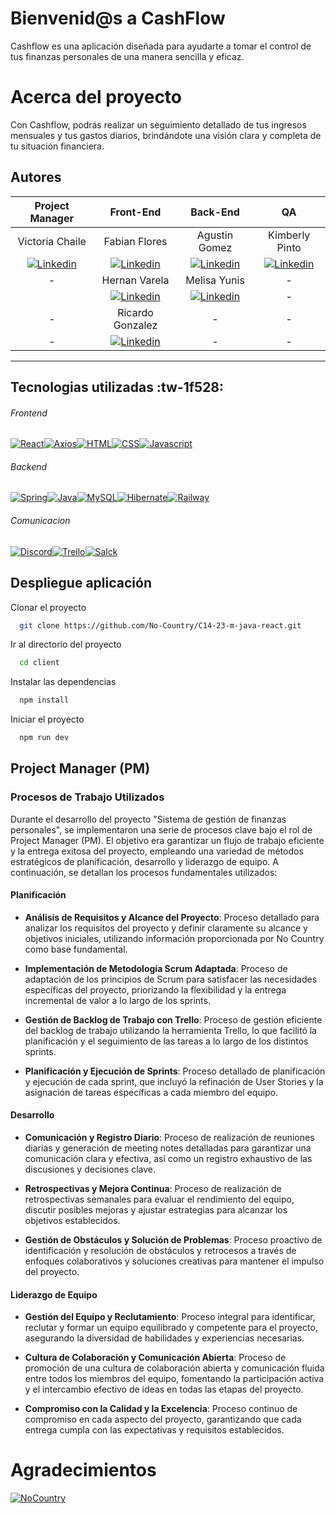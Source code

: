 
# Bienvenid@s a CashFlow

Cashflow es una aplicación diseñada para ayudarte a tomar el control de tus finanzas personales de una manera sencilla y eficaz.
# Acerca del proyecto
Con Cashflow, podrás realizar un seguimiento detallado de tus ingresos mensuales y tus gastos diarios, brindándote una visión clara y completa de tu situación financiera.

## Autores
| Project Manager  |  Front-End |  Back-End | QA  |
| :------------: | :------------: | :------------: | :------------: |
| Victoria Chaile  | Fabian Flores  | Agustin Gomez  |  Kimberly Pinto |
|  [![Linkedin](https://camo.githubusercontent.com/c84e7f0c3e81ef0d91e678a2edeaad1667506bada33d7dd9c1078271bbc09fd3/68747470733a2f2f696d672e736869656c64732e696f2f62616467652f6c696e6b6564696e2532302d2532333030373742352e7376673f7374796c653d666f722d7468652d6261646765266c6f676f3d6c696e6b6564696e266c6f676f436f6c6f723d7768697465 "Linkedin")](https://www.linkedin.com/in/victoria-agustina-chaile/ "Linkedin") | [![Linkedin](https://camo.githubusercontent.com/c84e7f0c3e81ef0d91e678a2edeaad1667506bada33d7dd9c1078271bbc09fd3/68747470733a2f2f696d672e736869656c64732e696f2f62616467652f6c696e6b6564696e2532302d2532333030373742352e7376673f7374796c653d666f722d7468652d6261646765266c6f676f3d6c696e6b6564696e266c6f676f436f6c6f723d7768697465 "Linkedin")](https://www.linkedin.com/in/lFavian "Linkedin")  | [![Linkedin](https://camo.githubusercontent.com/c84e7f0c3e81ef0d91e678a2edeaad1667506bada33d7dd9c1078271bbc09fd3/68747470733a2f2f696d672e736869656c64732e696f2f62616467652f6c696e6b6564696e2532302d2532333030373742352e7376673f7374796c653d666f722d7468652d6261646765266c6f676f3d6c696e6b6564696e266c6f676f436f6c6f723d7768697465 "Linkedin")](https://www.linkedin.com/in/agustin-gomez-develop/ "Linkedin")  | [![Linkedin](https://camo.githubusercontent.com/c84e7f0c3e81ef0d91e678a2edeaad1667506bada33d7dd9c1078271bbc09fd3/68747470733a2f2f696d672e736869656c64732e696f2f62616467652f6c696e6b6564696e2532302d2532333030373742352e7376673f7374796c653d666f722d7468652d6261646765266c6f676f3d6c696e6b6564696e266c6f676f436f6c6f723d7768697465 "Linkedin")](https://www.linkedin.com/in/kimberly-pinto-perales/ "Linkedin")  |
| -  | Hernan Varela  |  Melisa Yunis | -  |
|   | [![Linkedin](https://camo.githubusercontent.com/c84e7f0c3e81ef0d91e678a2edeaad1667506bada33d7dd9c1078271bbc09fd3/68747470733a2f2f696d672e736869656c64732e696f2f62616467652f6c696e6b6564696e2532302d2532333030373742352e7376673f7374796c653d666f722d7468652d6261646765266c6f676f3d6c696e6b6564696e266c6f676f436f6c6f723d7768697465 "Linkedin")]("Linkedin")  |  [![Linkedin](https://camo.githubusercontent.com/c84e7f0c3e81ef0d91e678a2edeaad1667506bada33d7dd9c1078271bbc09fd3/68747470733a2f2f696d672e736869656c64732e696f2f62616467652f6c696e6b6564696e2532302d2532333030373742352e7376673f7374796c653d666f722d7468652d6261646765266c6f676f3d6c696e6b6564696e266c6f676f436f6c6f723d7768697465 "Linkedin")](https://www.linkedin.com/in/melisa-yunis-a536a8254/ "Linkedin") | -  |
| -  | Ricardo Gonzalez  | -  | -  |
| -  | [![Linkedin](https://camo.githubusercontent.com/c84e7f0c3e81ef0d91e678a2edeaad1667506bada33d7dd9c1078271bbc09fd3/68747470733a2f2f696d672e736869656c64732e696f2f62616467652f6c696e6b6564696e2532302d2532333030373742352e7376673f7374796c653d666f722d7468652d6261646765266c6f676f3d6c696e6b6564696e266c6f676f436f6c6f723d7768697465 "Linkedin")](https://www.linkedin.com/in/ricardoagustingonzalez/"Linkedin")  |  - |  - |

------------


## Tecnologias utilizadas  :tw-1f528:
###### Frontend
[![React](https://camo.githubusercontent.com/67a01fa7cf337616274f39c070a11638f2e65720e414ef55b8dd3f9c2a803b2a/68747470733a2f2f696d672e736869656c64732e696f2f7374617469632f76313f7374796c653d666f722d7468652d6261646765266d6573736167653d526561637426636f6c6f723d323232323232266c6f676f3d5265616374266c6f676f436f6c6f723d363144414642266c6162656c3d "React")](http://https://camo.githubusercontent.com/67a01fa7cf337616274f39c070a11638f2e65720e414ef55b8dd3f9c2a803b2a/68747470733a2f2f696d672e736869656c64732e696f2f7374617469632f76313f7374796c653d666f722d7468652d6261646765266d6573736167653d526561637426636f6c6f723d323232323232266c6f676f3d5265616374266c6f676f436f6c6f723d363144414642266c6162656c3d "React")[![Axios](https://camo.githubusercontent.com/712a78d57db5916cf4a80d76867fbab1bb06201568ba09018ca417640b213958/68747470733a2f2f696d672e736869656c64732e696f2f62616467652f4178696f732d3541323945342e7376673f7374796c653d666f722d7468652d6261646765266c6f676f3d4178696f73266c6f676f436f6c6f723d7768697465 "Axios")](http://https://camo.githubusercontent.com/712a78d57db5916cf4a80d76867fbab1bb06201568ba09018ca417640b213958/68747470733a2f2f696d672e736869656c64732e696f2f62616467652f4178696f732d3541323945342e7376673f7374796c653d666f722d7468652d6261646765266c6f676f3d4178696f73266c6f676f436f6c6f723d7768697465 "Axios")[![HTML](https://camo.githubusercontent.com/9ac77b8c6d4f478ec288b4b0aa1d73f2634ed63b89123e554502006ba6cf1105/68747470733a2f2f696d672e736869656c64732e696f2f62616467652f48544d4c2d4533344632363f7374796c653d666f722d7468652d6261646765266c6f676f3d48544d4c35266c6f676f436f6c6f723d7768697465 "HTML")](http://https://camo.githubusercontent.com/9ac77b8c6d4f478ec288b4b0aa1d73f2634ed63b89123e554502006ba6cf1105/68747470733a2f2f696d672e736869656c64732e696f2f62616467652f48544d4c2d4533344632363f7374796c653d666f722d7468652d6261646765266c6f676f3d48544d4c35266c6f676f436f6c6f723d7768697465 "HTML")[![CSS](https://camo.githubusercontent.com/395bcd1fa353e86f422e5f01abf3260b8c76720be050e5f4688ab7fc7634f50f/68747470733a2f2f696d672e736869656c64732e696f2f62616467652f4353532d3135373242363f7374796c653d666f722d7468652d6261646765266c6f676f3d63737333266c6f676f436f6c6f723d7768697465 "CSS")](http://https://camo.githubusercontent.com/395bcd1fa353e86f422e5f01abf3260b8c76720be050e5f4688ab7fc7634f50f/68747470733a2f2f696d672e736869656c64732e696f2f62616467652f4353532d3135373242363f7374796c653d666f722d7468652d6261646765266c6f676f3d63737333266c6f676f436f6c6f723d7768697465 "CSS")[![Javascript](https://camo.githubusercontent.com/9d07c04bdd98c662d5df9d4e1cc1de8446ffeaebca330feb161f1fb8e1188204/68747470733a2f2f696d672e736869656c64732e696f2f62616467652f4a6176615363726970742d4637444631453f7374796c653d666f722d7468652d6261646765266c6f676f3d6a617661736372697074266c6f676f436f6c6f723d626c61636b "Javascript")](http://https://camo.githubusercontent.com/9d07c04bdd98c662d5df9d4e1cc1de8446ffeaebca330feb161f1fb8e1188204/68747470733a2f2f696d672e736869656c64732e696f2f62616467652f4a6176615363726970742d4637444631453f7374796c653d666f722d7468652d6261646765266c6f676f3d6a617661736372697074266c6f676f436f6c6f723d626c61636b "Javascript")

###### Backend
[![Spring](https://camo.githubusercontent.com/4bde567a4772f994f22418e4505a1ac8dc6e6219100251aa79b7279e02c8bb07/68747470733a2f2f696d672e736869656c64732e696f2f62616467652f537072696e672d3644423333463f7374796c653d666f722d7468652d6261646765266c6f676f3d737072696e67266c6f676f436f6c6f723d7768697465 "Spring")](http://https://camo.githubusercontent.com/4bde567a4772f994f22418e4505a1ac8dc6e6219100251aa79b7279e02c8bb07/68747470733a2f2f696d672e736869656c64732e696f2f62616467652f537072696e672d3644423333463f7374796c653d666f722d7468652d6261646765266c6f676f3d737072696e67266c6f676f436f6c6f723d7768697465 "Spring")[![Java](https://camo.githubusercontent.com/771cc18a712bf9edb0925a86164c34b0d803c4d9177dd4467eff7b777109c723/68747470733a2f2f696d672e736869656c64732e696f2f62616467652f4a6176612d4544384230303f7374796c653d666f722d7468652d6261646765266c6f676f3d6a617661266c6f676f436f6c6f723d7768697465 "Java")](http://https://camo.githubusercontent.com/771cc18a712bf9edb0925a86164c34b0d803c4d9177dd4467eff7b777109c723/68747470733a2f2f696d672e736869656c64732e696f2f62616467652f4a6176612d4544384230303f7374796c653d666f722d7468652d6261646765266c6f676f3d6a617661266c6f676f436f6c6f723d7768697465 "Java")[![MySQL](https://camo.githubusercontent.com/a4a4a017a5d519d7c4ce2a3cd3d2194fb7af4b1ca424850784565007c2acc7d8/68747470733a2f2f696d672e736869656c64732e696f2f62616467652f4d7953514c2d3030354338343f7374796c653d666f722d7468652d6261646765266c6f676f3d6d7973716c266c6f676f436f6c6f723d7768697465 "MySQL")](http://https://camo.githubusercontent.com/a4a4a017a5d519d7c4ce2a3cd3d2194fb7af4b1ca424850784565007c2acc7d8/68747470733a2f2f696d672e736869656c64732e696f2f62616467652f4d7953514c2d3030354338343f7374796c653d666f722d7468652d6261646765266c6f676f3d6d7973716c266c6f676f436f6c6f723d7768697465 "MySQL")[![Hibernate](https://camo.githubusercontent.com/770dc0d5bff8e3849434d5559707f1f515ba5c33b4f42f654aaa67889cb00d90/68747470733a2f2f696d672e736869656c64732e696f2f62616467652f48696265726e6174652d3539363636433f7374796c653d666f722d7468652d6261646765266c6f676f3d48696265726e617465266c6f676f436f6c6f723d7768697465 "Hibernate")](http://https://camo.githubusercontent.com/770dc0d5bff8e3849434d5559707f1f515ba5c33b4f42f654aaa67889cb00d90/68747470733a2f2f696d672e736869656c64732e696f2f62616467652f48696265726e6174652d3539363636433f7374796c653d666f722d7468652d6261646765266c6f676f3d48696265726e617465266c6f676f436f6c6f723d7768697465 "Hibernate")[![Railway](https://camo.githubusercontent.com/27fd2defd0e1fb56d6d5b7e997101928e55a42feb3dff2a128ada7e5dcbec10d/68747470733a2f2f696d672e736869656c64732e696f2f62616467652f5261696c7761792d3030303f7374796c653d666f722d7468652d6261646765266c6f676f3d7261696c776179266c6f676f436f6c6f723d7768697465266c6162656c436f6c6f723d626c61636b26636f6c6f723d626c61636b "Railway")](http://https://camo.githubusercontent.com/27fd2defd0e1fb56d6d5b7e997101928e55a42feb3dff2a128ada7e5dcbec10d/68747470733a2f2f696d672e736869656c64732e696f2f62616467652f5261696c7761792d3030303f7374796c653d666f722d7468652d6261646765266c6f676f3d7261696c776179266c6f676f436f6c6f723d7768697465266c6162656c436f6c6f723d626c61636b26636f6c6f723d626c61636b "Railway")
###### Comunicacion
[![Discord](https://camo.githubusercontent.com/3e6fcad456b4e9a4e5c0df16197bced1e1f3c4c3cd7ab604278437ba60a4c433/68747470733a2f2f696d672e736869656c64732e696f2f62616467652f446973636f72642d3538363546323f7374796c653d666f722d7468652d6261646765266c6f676f3d446973636f7264266c6f676f436f6c6f723d666666 "Discord")](http://https://camo.githubusercontent.com/3e6fcad456b4e9a4e5c0df16197bced1e1f3c4c3cd7ab604278437ba60a4c433/68747470733a2f2f696d672e736869656c64732e696f2f62616467652f446973636f72642d3538363546323f7374796c653d666f722d7468652d6261646765266c6f676f3d446973636f7264266c6f676f436f6c6f723d666666 "Discord")[![Trello](https://camo.githubusercontent.com/c1beb87b0a599523faf963ed1e2ba60c615dd5e899bd33bdaeead9e2fd94010c/68747470733a2f2f696d672e736869656c64732e696f2f62616467652f5472656c6c6f2d3039354544383f7374796c653d666f722d7468652d6261646765266c6f676f3d5472656c6c6f266c6f676f436f6c6f723d666666 "Trello")](http://https://camo.githubusercontent.com/c1beb87b0a599523faf963ed1e2ba60c615dd5e899bd33bdaeead9e2fd94010c/68747470733a2f2f696d672e736869656c64732e696f2f62616467652f5472656c6c6f2d3039354544383f7374796c653d666f722d7468652d6261646765266c6f676f3d5472656c6c6f266c6f676f436f6c6f723d666666 "Trello")[![Salck](https://camo.githubusercontent.com/870d2945e15dde83583f64ea1f3f4471702e45bf30fa884412da74cb7731ae42/68747470733a2f2f696d672e736869656c64732e696f2f62616467652f536c61636b2d3441313534423f7374796c653d666f722d7468652d6261646765266c6f676f3d736c61636b266c6f676f436f6c6f723d7768697465 "Salck")](http://https://camo.githubusercontent.com/870d2945e15dde83583f64ea1f3f4471702e45bf30fa884412da74cb7731ae42/68747470733a2f2f696d672e736869656c64732e696f2f62616467652f536c61636b2d3441313534423f7374796c653d666f722d7468652d6261646765266c6f676f3d736c61636b266c6f676f436f6c6f723d7768697465 "Salck")
## Despliegue aplicación
Clonar el proyecto

```bash
  git clone https://github.com/No-Country/C14-23-m-java-react.git
```

Ir al directorio del proyecto

```bash
  cd client
```

Instalar las dependencias

```bash
  npm install
```

Iniciar el proyecto

```bash
  npm run dev
```
## Project Manager (PM)
### Procesos de Trabajo Utilizados

Durante el desarrollo del proyecto "Sistema de gestión de finanzas personales", se implementaron una serie de procesos clave bajo el rol de Project Manager (PM). El objetivo era garantizar un flujo de trabajo eficiente y la entrega exitosa del proyecto, empleando una variedad de métodos estratégicos de planificación, desarrollo y liderazgo de equipo. A continuación, se detallan los procesos fundamentales utilizados:

#### Planificación

- **Análisis de Requisitos y Alcance del Proyecto**: Proceso detallado para analizar los requisitos del proyecto y definir claramente su alcance y objetivos iniciales, utilizando información proporcionada por No Country como base fundamental.

- **Implementación de Metodología Scrum Adaptada**: Proceso de adaptación de los principios de Scrum para satisfacer las necesidades específicas del proyecto, priorizando la flexibilidad y la entrega incremental de valor a lo largo de los sprints.

- **Gestión de Backlog de Trabajo con Trello**: Proceso de gestión eficiente del backlog de trabajo utilizando la herramienta Trello, lo que facilitó la planificación y el seguimiento de las tareas a lo largo de los distintos sprints.

- **Planificación y Ejecución de Sprints**: Proceso detallado de planificación y ejecución de cada sprint, que incluyó la refinación de User Stories y la asignación de tareas específicas a cada miembro del equipo.

#### Desarrollo

- **Comunicación y Registro Diario**: Proceso de realización de reuniones diarias y generación de meeting notes detalladas para garantizar una comunicación clara y efectiva, así como un registro exhaustivo de las discusiones y decisiones clave.

- **Retrospectivas y Mejora Continua**: Proceso de realización de retrospectivas semanales para evaluar el rendimiento del equipo, discutir posibles mejoras y ajustar estrategias para alcanzar los objetivos establecidos.

- **Gestión de Obstáculos y Solución de Problemas**: Proceso proactivo de identificación y resolución de obstáculos y retrocesos a través de enfoques colaborativos y soluciones creativas para mantener el impulso del proyecto.

#### Liderazgo de Equipo

- **Gestión del Equipo y Reclutamiento**: Proceso integral para identificar, reclutar y formar un equipo equilibrado y competente para el proyecto, asegurando la diversidad de habilidades y experiencias necesarias.

- **Cultura de Colaboración y Comunicación Abierta**: Proceso de promoción de una cultura de colaboración abierta y comunicación fluida entre todos los miembros del equipo, fomentando la participación activa y el intercambio efectivo de ideas en todas las etapas del proyecto.

- **Compromiso con la Calidad y la Excelencia**: Proceso continuo de compromiso en cada aspecto del proyecto, garantizando que cada entrega cumpla con las expectativas y requisitos establecidos.

# Agradecimientos
[![NoCountry](https://camo.githubusercontent.com/de23137451a85a0d6a7bb65035d170bccd59f46b1ce444e803a5ff739fd32545/68747470733a2f2f656e637279707465642d74626e302e677374617469632e636f6d2f696d616765733f713d74626e3a414e643947635173756b594233484c39304c537759765f524952324f324f6c43563853626b7832654e4876386e52764f75384c313646784c51306e507a59303277515f424a4f66515a7726757371703d434155 "NoCountry")](http://https://camo.githubusercontent.com/de23137451a85a0d6a7bb65035d170bccd59f46b1ce444e803a5ff739fd32545/68747470733a2f2f656e637279707465642d74626e302e677374617469632e636f6d2f696d616765733f713d74626e3a414e643947635173756b594233484c39304c537759765f524952324f324f6c43563853626b7832654e4876386e52764f75384c313646784c51306e507a59303277515f424a4f66515a7726757371703d434155 "NoCountry")
